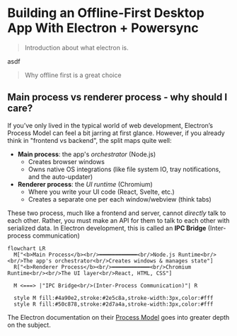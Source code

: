 # Building an Offline-First Desktop App With Electron + Powersync

> Introduction about what electron is.

asdf

> Why offline first is a great choice

## Main process vs renderer process - why should I care?

If you’ve only lived in the typical world of web development, Electron’s Process Model can feel a bit jarring at first glance.
However, if you already think in "frontend vs backend", the split maps quite well:

- **Main process**: the app's *orchestrator* (Node.js)
  - Creates browser windows
  - Owns native OS integrations (like file system IO, tray notifications, and the auto-updater)
- **Renderer process**: the *UI runtime* (Chromium)
  - Where you write your UI code (React, Svelte, etc.)
  - Creates a separate one per each window/webview (think tabs)

These two process, much like a frontend and server, cannot *directly* talk to each other.
Rather, you must make an API for them to talk to each other with serialized data.
In Electron development, this is called an **IPC Bridge** (Inter-process communication)

```mermaid
flowchart LR
  M["<b>Main Process</b><br/>━━━━━━━━━━━━<br/>Node.js Runtime<br/><br/>The app's orchestrator<br/>Creates windows & manages state"]
  R["<b>Renderer Process</b><br/>━━━━━━━━━━━━<br/>Chromium Runtime<br/><br/>The UI layer<br/>React, HTML, CSS"]

  M <===> |"IPC Bridge<br/>(Inter-Process Communication)"| R

  style M fill:#4a90e2,stroke:#2e5c8a,stroke-width:3px,color:#fff
  style R fill:#50c878,stroke:#2d7a4a,stroke-width:3px,color:#fff
```

The Electron documentation on their [Process Model](https://www.electronjs.org/docs/latest/tutorial/process-model) goes into greater depth on the subject.


